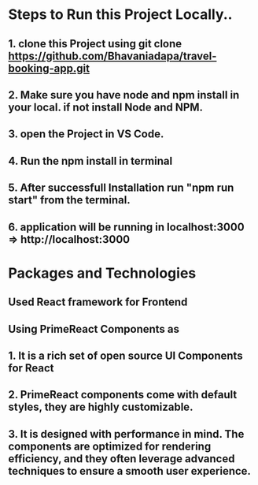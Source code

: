 # Steps to Run this Project Locally..

## 1. clone this Project using git clone https://github.com/Bhavaniadapa/travel-booking-app.git
## 2. Make sure you have node and npm install in your local. if not install Node and NPM.
## 3. open the Project in VS Code.
## 4. Run the npm install in terminal
## 5. After successfull Installation run "npm run start" from the terminal.
## 6. application will be running in localhost:3000  => http://localhost:3000

# Packages and Technologies
## Used React framework for Frontend
## Using PrimeReact Components as 
## 1. It is a rich set of open source UI Components for React
## 2. PrimeReact components come with default styles, they are highly customizable.
## 3. It is   designed with performance in mind. The components are optimized for rendering efficiency, and they often leverage advanced techniques to ensure a smooth user experience.
